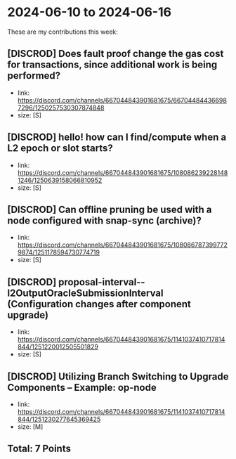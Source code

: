 # 2024-06-10 to 2024-06-16

These are my contributions this week:

## [DISCROD]  Does fault proof change the gas cost for transactions, since additional work is being performed?

- link: https://discord.com/channels/667044843901681675/667044844366987296/1250257530307874848
- size: [S] 

## [DISCROD] hello! how can I find/compute when a L2 epoch or slot starts?

- link: https://discord.com/channels/667044843901681675/1080862392281481246/1250639158066810952
- size: [S]  

## [DISCROD] Can offline pruning be used with a node configured with snap-sync (archive)?

- link: https://discord.com/channels/667044843901681675/1080867873997729874/1251178594730774719
- size: [S]  

## [DISCROD] proposal-interval-- l2OutputOracleSubmissionInterval (Configuration changes after component upgrade)

- link: https://discord.com/channels/667044843901681675/1141037410717814844/1251220012505501829
- size: [S]  

## [DISCROD] Utilizing Branch Switching to Upgrade Components – Example: op-node

- link: https://discord.com/channels/667044843901681675/1141037410717814844/1251230277645369425 
- size: [M]  


## Total: 7 Points

